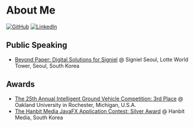 # About Me

[![GitHub](https://img.shields.io/badge/GitHub-%40madEffort-239a3b.svg)](https://github.com/madEffort)
[![LinkedIn](https://img.shields.io/badge/Linked-in-0e76a8.svg)](https://www.linkedin.com/in/madeffort/)

## Public Speaking

* [Beyond Paper: Digital Solutions for Signiel](/assets/signiel_speaking.gif) @ Signiel Seoul, Lotte World Tower, Seoul, South Korea

## Awards

* [The 25th Annual Intelligent Ground Vehicle Competition: 3rd Place](http://www.igvc.org/design/2017/2.pdf) @ Oakland University in Rochester, Michigan, U.S.A.
* [The Hanbit Media JavaFX Application Contest: Silver Award](https://cafe.naver.com/thisisjava/7520) @ Hanbit Media, South Korea
